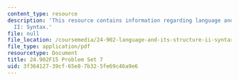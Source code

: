 ```yaml
---
content_type: resource
description: 'This resource contains information regarding language and its structure
  II: Syntax.'
file: null
file_location: /coursemedia/24-902-language-and-its-structure-ii-syntax-fall-2015/3f36412739cf65e87b325fe69c46a9e6_MIT24_902F15_ProblemSet7.pdf
file_type: application/pdf
resourcetype: Document
title: 24.902F15 Problem Set 7
uid: 3f364127-39cf-65e8-7b32-5fe69c46a9e6
---
```

